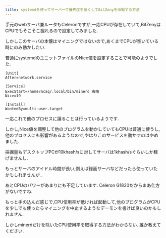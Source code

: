 ```yaml
---
title: systemdを使ってサーバーで優先度を低くしてBitZenyを採掘する方法
---
```


手元のwebサーバ兼ルータもCeleronですが,一応CPUが存在していて,BitZenyはCPUでもそこそこ掘れるので設定してみました.

しかしこのサーバの本懐はマイニングではないので,あくまでCPUが空いている時にのみ動かしたい.

普通にsystemdのユニットファイルのNice値を設定することで可能のようでした.

~~~
[Unit]
After=network.service

[Service]
ExecStart=/home/ncaq/.local/bin/minerd 省略
Nice=19

[Install]
WantedBy=multi-user.target
~~~

一応これで他のプロセスに譲ることは行っているようです.

しかし,Nice値を調整して他のプログラムを動かしていてもCPUは普通に使うし,他のプロセスにも影響があるようなので,やはりこのサービスを動かすのはやめました.

採掘量もデスクトップPCが10khash/sに対してサーバは1khash/sぐらいしか稼げませんし.

もっとサーバのアイドル時間が長い,例えば録画サーバなどだったら使っていたかもしれませんが…

あとCPUのパワーがあまりにも不足しています.
Celeron G1820だからまあ仕方がないですね.

もっと手の込んだ感じで,CPU使用率が低ければ起動して,他のプログラムがCPUを少しでも使ったらマイニングを中止するようなデーモンを書けば良いのかもしれません.

しかしminerdだけを除いたCPU使用率を取得する方法がわからない.
誰か教えてください.
